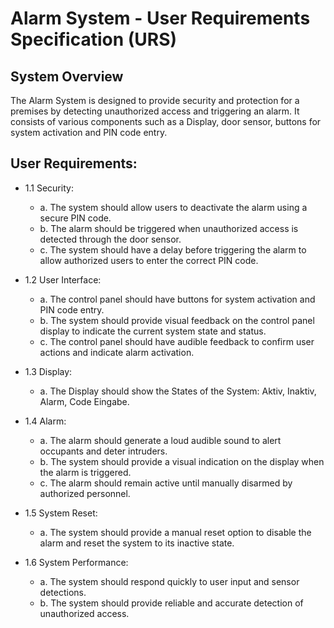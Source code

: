 # Alarm System - User Requirements Specification (URS)

## System Overview
The Alarm System is designed to provide security and protection for a premises by detecting unauthorized access and triggering an alarm. It consists of various components such as a Display, door sensor, buttons for system activation and PIN code entry.

## User Requirements:
- 1.1 Security:
  - a. The system should allow users to deactivate the alarm using a secure PIN code.
  - b. The alarm should be triggered when unauthorized access is detected through the door sensor.
  - c. The system should have a delay before triggering the alarm to allow authorized users to enter the correct PIN code.

- 1.2 User Interface:
  - a. The control panel should have buttons for system activation and PIN code entry.
  - b. The system should provide visual feedback on the control panel display to indicate the current system state and status.
  - c. The control panel should have audible feedback to confirm user actions and indicate alarm activation.

- 1.3 Display:
  - a. The Display should show the States of the System: Aktiv, Inaktiv, Alarm, Code Eingabe.

- 1.4 Alarm:
  - a. The alarm should generate a loud audible sound to alert occupants and deter intruders.
  - b. The system should provide a visual indication on the display when the alarm is triggered.
  - c. The alarm should remain active until manually disarmed by authorized personnel.

- 1.5 System Reset:
  - a. The system should provide a manual reset option to disable the alarm and reset the system to its inactive state.

- 1.6 System Performance:
  - a. The system should respond quickly to user input and sensor detections.
  - b. The system should provide reliable and accurate detection of unauthorized access.